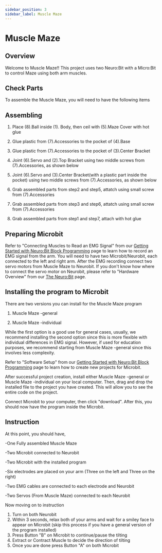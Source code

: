 ```yaml
---
sidebar_position: 3
sidebar_label: Muscle Maze
---
```


# Muscle Maze #

## Overview ##
Welcome to Muscle Maze!! This project uses two Neuro:Bit with a Micro:Bit to control Maze using both arm muscles. 

## Check Parts ##
To assemble the Muscle Maze, you will need to have the following items

## Assembling ##
1. Place (8).Ball inside (1). Body, then ceil with (5).Maze Cover with hot glue

2. Glue plastic from (7).Accessories to the pocket of (4).Base

3. Glue plastic from (7).Accessories to the pocket of (3).Center Bracket

4. Joint (6).Servo and (2).Top Bracket using two middle screws from (7).Accessories, as shown below

5. Joint (6).Servo and (3).Center Bracket(with a plastic part inside the pocket) using two middle screws from (7).Accessories, as shown below

6. Grab assembled parts from step2 and step5, attatch using small screw from (7).Accessories

7. Grab assembled parts from step3 and step6, attatch using small screw from (7).Accessories

8. Grab assembled parts from step1 and step7, attach with hot glue


## Preparing Microbit ##
Refer to "Connecting Muscles to Read an EMG Signal" from our [Getting Started with Neuro:Bit Block Programming](../../Block) page to learn how to record an EMG signal from the arm. You will need to have two Microbit/Neurobit, each connected to the left and right arm.
After the EMG recording connect two servo motors from Muscle Maze to Neurobit. If you don't know how where to connect the servo motor on Neurobit, please refer to  "Hardware Overview" from our [The Neuro:Bit](../../src) page.

## Installing the program to Microbit ##
There are two versions you can install for the Muscle Maze program

1. Muscle Maze -general

2. Muscle Maze -individual

While the first option is a good use for general cases, usually, we recommend installing the second option since this is more flexible with individual differences in EMG signal. However, if used for education purposes, we recommend starting from Muscle Maze -general since this involves less complexity.

Refer to "Software Setup" from our [Getting Started with Neuro:Bit Block Programming](../../Block) page to learn how to create new projects for Microbit.

After successful project creation, install either Muscle Maze -general or Muscle Maze -individual on your local computer. Then, drag and drop the installed file to the project you have created. This will allow you to see the entire code on the project.

Connect Microbit to your computer, then click "download". After this, you should now have the program inside the Microbit.

## Instruction ##
At this point, you should have,

-One Fully assembled Muscle Maze

-Two Microbit connected to Neurobit
  
-Two Microbit with the installed program
  
-Six electrodes are placed on your arm (Three on the left and Three on the right)
  
-Two EMG cables are connected to each electrode and Neurobit
  
-Two Servos (From Muscle Maze) connected to each Neurobit


Now moving on to instruction

1. Turn on both Neurobit
2. Within 3 seconds, relax both of your arms and wait for a smiley face to appear on Microbit 
  (skip this process if you have a general version of the program installed)
3. Press Button "B" on Microbit to continue/pause the tilting
4. Extract or Contract Muscle to decide the direction of tilting
5. Once you are done press Button "A" on both Microbit


